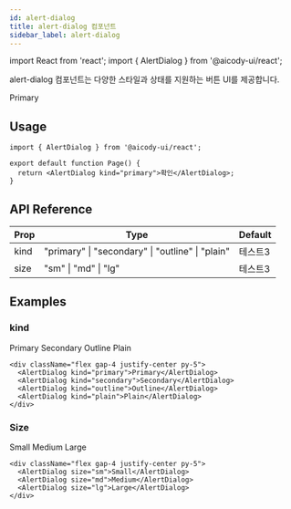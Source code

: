 ```yaml
---
id: alert-dialog
title: alert-dialog 컴포넌트
sidebar_label: alert-dialog
---
```


import React from 'react';
import { AlertDialog } from '@aicody-ui/react';

alert-dialog 컴포넌트는 다양한 스타일과 상태를 지원하는 버튼 UI를 제공합니다.

<div className="flex gap-4 justify-center py-5">
  <AlertDialog kind="primary">Primary</AlertDialog>
</div>

## Usage

```tsx
import { AlertDialog } from '@aicody-ui/react';

export default function Page() {
  return <AlertDialog kind="primary">확인</AlertDialog>;
}
```

## API Reference

| Prop | Type                                             | Default |
| ---- | ------------------------------------------------ | ------- |
| kind | "primary" \| "secondary" \| "outline" \| "plain" | 테스트3 |
| size | "sm" \| "md" \| "lg"                             | 테스트3 |

## Examples

### kind

<div className="flex gap-4 justify-center py-5">
  <AlertDialog kind="primary">Primary</AlertDialog>
  <AlertDialog kind="secondary">Secondary</AlertDialog>
  <AlertDialog kind="outline">Outline</AlertDialog>
  <AlertDialog kind="plain">Plain</AlertDialog>
</div>

```tsx
<div className="flex gap-4 justify-center py-5">
  <AlertDialog kind="primary">Primary</AlertDialog>
  <AlertDialog kind="secondary">Secondary</AlertDialog>
  <AlertDialog kind="outline">Outline</AlertDialog>
  <AlertDialog kind="plain">Plain</AlertDialog>
</div>
```

### Size

<div className="flex gap-4 justify-center py-5">
  <AlertDialog size="sm">Small</AlertDialog>
  <AlertDialog size="md">Medium</AlertDialog>
  <AlertDialog size="lg">Large</AlertDialog>
</div>

```tsx
<div className="flex gap-4 justify-center py-5">
  <AlertDialog size="sm">Small</AlertDialog>
  <AlertDialog size="md">Medium</AlertDialog>
  <AlertDialog size="lg">Large</AlertDialog>
</div>
```
